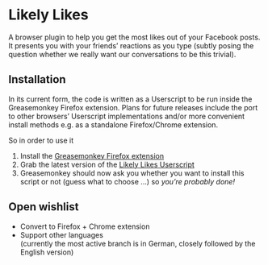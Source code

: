 # Likely Likes

A browser plugin to help you get the most likes out of your Facebook posts. It presents you with your friends’ reactions as you type (subtly posing the question whether we really want our conversations to be this trivial).

## Installation

In its current form, the code is written as a Userscript to be run inside the Greasemonkey Firefox extension. Plans for future releases include the port to other browsers’ Userscript implementations and/or more convenient install methods e.g. as a standalone Firefox/Chrome extension.

So in order to use it

1.  Install the [Greasemonkey Firefox extension](https://addons.mozilla.org/en-US/firefox/addon/greasemonkey/)
2.  Grab the latest version of the [Likely Likes Userscript](https://github.com/schwarzben/instabook/raw/master/likely-likes.user.js)
3.  Greasemonkey should now ask you whether you want to install this script or not (guess what to choose …) so *you’re probably done!*

## Open wishlist

*   Convert to Firefox + Chrome extension
*   Support other languages  
    (currently the most active branch is in German, closely followed by the English version)
